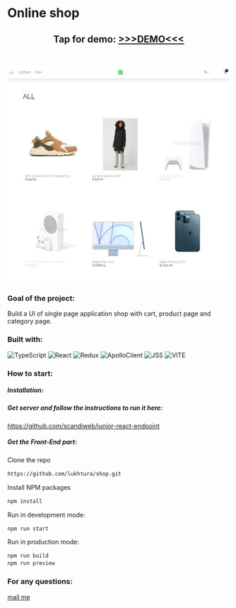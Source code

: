 # Online shop

<h2 align="center"> Tap for demo:
<a href="https://shop-ts-pearl.vercel.app/">>>>DEMO<<<</a>
</h2>
<br>
<p align="center">
  <img src="https://github.com/lukhtura/react-graphql-shop/blob/typescript/other/screen.jpg" alt="screen" />
</p>

### Goal of the project:
Build a UI of single page application shop with cart, product page and category page.

### Built with:
<div>
<img style="width: 50px" src="https://upload.wikimedia.org/wikipedia/commons/thumb/4/4c/Typescript_logo_2020.svg/80px-Typescript_logo_2020.svg.png" alt="TypeScript" />
<img style="width: 50px" src="https://user-images.githubusercontent.com/25181517/183897015-94a058a6-b86e-4e42-a37f-bf92061753e5.png" alt="React" />
<img style="width: 50px" src="https://user-images.githubusercontent.com/25181517/187896150-cc1dcb12-d490-445c-8e4d-1275cd2388d6.png" alt="Redux" />
<img style="width: 100px" src="https://user-images.githubusercontent.com/841294/53402609-b97a2180-39ba-11e9-8100-812bab86357c.png" alt="ApolloClient" />
  <img style="width: 50px" src="https://avatars1.githubusercontent.com/u/9503099" alt="JSS" />
  <img style="width: 50px" src="https://camo.githubusercontent.com/61e102d7c605ff91efedb9d7e47c1c4a07cef59d3e1da202fd74f4772122ca4e/68747470733a2f2f766974656a732e6465762f6c6f676f2e737667" alt="VITE" />
 </div>

### How to start:

##### Installation:

##### Get server and follow the instructions to run it here:
https://github.com/scandiweb/junior-react-endpoint


##### Get the Front-End part:
Clone the repo
```sh
https://github.com/lukhtura/shop.git
```

Install NPM packages
```sh
npm install
```

Run in development mode:
```sh
npm run start
```

Run in production mode:
```sh
npm run build
npm run preview
```

### For any questions:
<a href="mailto:rrwniko@gmail">mail me</a>
